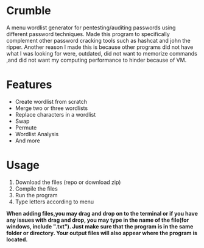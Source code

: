 
# Crumble 

A menu wordlist generator for pentesting/auditing passwords using different password techniques.
Made this program to specifically complement other password cracking tools such as hashcat and john the ripper.
Another reason I made this is because other programs did not have what I was looking for were, outdated, did not want to memorize commands ,and did not want 
my computing performance to hinder because of VM.


# Features


* Create wordlist from scratch
* Merge two or three wordlists
* Replace characters in a wordlist
* Swap 
* Permute
* Wordlist Analysis
* And more


# Usage
1. Download the files (repo or download zip)
2. Compile the files
3. Run the program
4. Type letters according to menu

**When adding files,you may drag and drop on to the terminal or if you have any issues with drag and drop, you may type in the name of the file(for windows, include ".txt"). Just make sure that the program is in the same folder or directory. Your output files will also appear where the program is located.**



